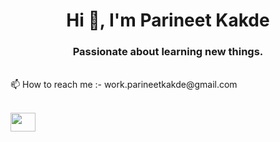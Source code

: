 <h1 align="center">Hi 👋, I'm Parineet Kakde</h1>
<h3 align="center">Passionate about learning new things.</h3>
</br>
📫 How to reach me :-  work.parineetkakde@gmail.com
</br>



</br>

<p align="left">
<a href="https://www.linkedin.com/in/parineet-kakde-42a01a31a/" target="blank"><img align="center" src="https://raw.githubusercontent.com/rahuldkjain/github-profile-readme-generator/master/src/images/icons/Social/linked-in-alt.svg"  height="30" width="40" /></a>
</p>



